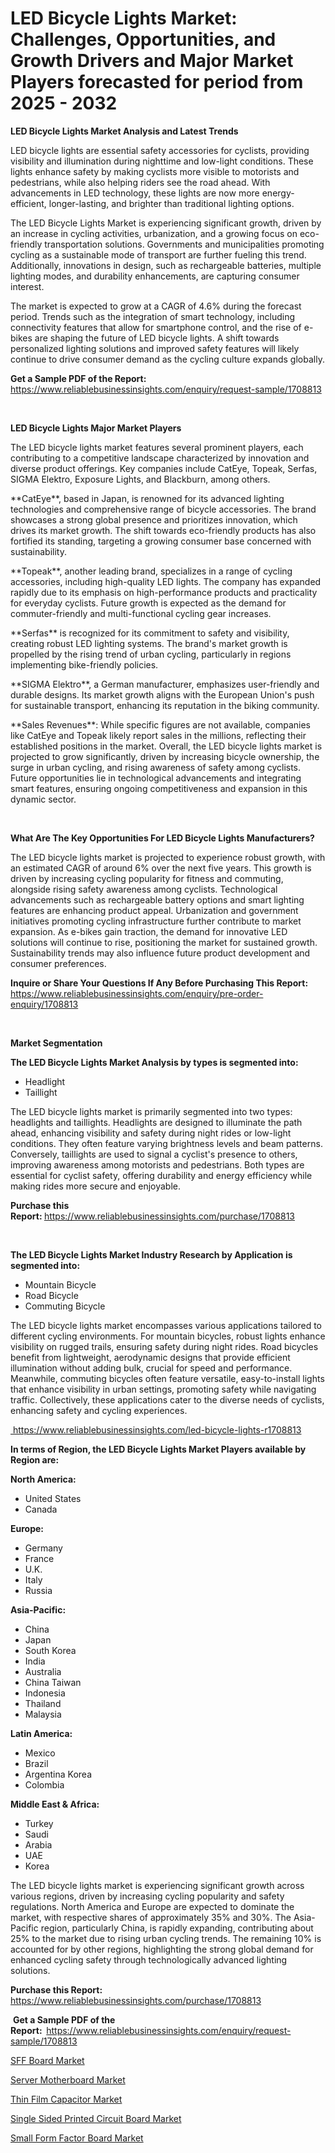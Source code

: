 <p><h1>LED Bicycle Lights Market: Challenges, Opportunities, and Growth Drivers and Major Market Players forecasted for period from 2025 - 2032</h1></p><p><strong>LED Bicycle Lights Market Analysis and Latest Trends</strong></p>
<p><p>LED bicycle lights are essential safety accessories for cyclists, providing visibility and illumination during nighttime and low-light conditions. These lights enhance safety by making cyclists more visible to motorists and pedestrians, while also helping riders see the road ahead. With advancements in LED technology, these lights are now more energy-efficient, longer-lasting, and brighter than traditional lighting options.</p><p>The LED Bicycle Lights Market is experiencing significant growth, driven by an increase in cycling activities, urbanization, and a growing focus on eco-friendly transportation solutions. Governments and municipalities promoting cycling as a sustainable mode of transport are further fueling this trend. Additionally, innovations in design, such as rechargeable batteries, multiple lighting modes, and durability enhancements, are capturing consumer interest.</p><p>The market is expected to grow at a CAGR of 4.6% during the forecast period. Trends such as the integration of smart technology, including connectivity features that allow for smartphone control, and the rise of e-bikes are shaping the future of LED bicycle lights. A shift towards personalized lighting solutions and improved safety features will likely continue to drive consumer demand as the cycling culture expands globally.</p></p>
<p><strong>Get a Sample PDF of the Report:&nbsp;</strong> <a href="https://www.reliablebusinessinsights.com/enquiry/request-sample/1708813?utm_campaign=1121&utm_medium=2&utm_source=Github&utm_content=ia&utm_term=11022025&utm_id=led-bicycle-lights">https://www.reliablebusinessinsights.com/enquiry/request-sample/1708813</a></p>
<p>&nbsp;</p>
<p><strong>LED Bicycle Lights Major Market Players</strong></p>
<p><p>The LED bicycle lights market features several prominent players, each contributing to a competitive landscape characterized by innovation and diverse product offerings. Key companies include CatEye, Topeak, Serfas, SIGMA Elektro, Exposure Lights, and Blackburn, among others.</p><p>**CatEye**, based in Japan, is renowned for its advanced lighting technologies and comprehensive range of bicycle accessories. The brand showcases a strong global presence and prioritizes innovation, which drives its market growth. The shift towards eco-friendly products has also fortified its standing, targeting a growing consumer base concerned with sustainability.</p><p>**Topeak**, another leading brand, specializes in a range of cycling accessories, including high-quality LED lights. The company has expanded rapidly due to its emphasis on high-performance products and practicality for everyday cyclists. Future growth is expected as the demand for commuter-friendly and multi-functional cycling gear increases.</p><p>**Serfas** is recognized for its commitment to safety and visibility, creating robust LED lighting systems. The brand's market growth is propelled by the rising trend of urban cycling, particularly in regions implementing bike-friendly policies. </p><p>**SIGMA Elektro**, a German manufacturer, emphasizes user-friendly and durable designs. Its market growth aligns with the European Union's push for sustainable transport, enhancing its reputation in the biking community.</p><p>**Sales Revenues**: While specific figures are not available, companies like CatEye and Topeak likely report sales in the millions, reflecting their established positions in the market. Overall, the LED bicycle lights market is projected to grow significantly, driven by increasing bicycle ownership, the surge in urban cycling, and rising awareness of safety among cyclists. Future opportunities lie in technological advancements and integrating smart features, ensuring ongoing competitiveness and expansion in this dynamic sector.</p></p>
<p>&nbsp;</p>
<p><strong>What Are The Key Opportunities For LED Bicycle Lights Manufacturers?</strong></p>
<p><p>The LED bicycle lights market is projected to experience robust growth, with an estimated CAGR of around 6% over the next five years. This growth is driven by increasing cycling popularity for fitness and commuting, alongside rising safety awareness among cyclists. Technological advancements such as rechargeable battery options and smart lighting features are enhancing product appeal. Urbanization and government initiatives promoting cycling infrastructure further contribute to market expansion. As e-bikes gain traction, the demand for innovative LED solutions will continue to rise, positioning the market for sustained growth. Sustainability trends may also influence future product development and consumer preferences.</p></p>
<p><strong>Inquire or Share Your Questions If Any Before Purchasing This Report:</strong> <a href="https://www.reliablebusinessinsights.com/enquiry/pre-order-enquiry/1708813?utm_campaign=1121&utm_medium=2&utm_source=Github&utm_content=ia&utm_term=11022025&utm_id=led-bicycle-lights">https://www.reliablebusinessinsights.com/enquiry/pre-order-enquiry/1708813</a></p>
<p>&nbsp;</p>
<p><strong>Market Segmentation</strong></p>
<p><strong>The LED Bicycle Lights Market Analysis by types is segmented into:</strong></p>
<p><ul><li>Headlight</li><li>Taillight</li></ul></p>
<p><p>The LED bicycle lights market is primarily segmented into two types: headlights and taillights. Headlights are designed to illuminate the path ahead, enhancing visibility and safety during night rides or low-light conditions. They often feature varying brightness levels and beam patterns. Conversely, taillights are used to signal a cyclist's presence to others, improving awareness among motorists and pedestrians. Both types are essential for cyclist safety, offering durability and energy efficiency while making rides more secure and enjoyable.</p></p>
<p><strong>Purchase this Report:&nbsp;</strong><a href="https://www.reliablebusinessinsights.com/purchase/1708813?utm_campaign=1121&utm_medium=2&utm_source=Github&utm_content=ia&utm_term=11022025&utm_id=led-bicycle-lights">https://www.reliablebusinessinsights.com/purchase/1708813</a></p>
<p>&nbsp;</p>
<p><strong>The LED Bicycle Lights Market Industry Research by Application is segmented into:</strong></p>
<p><ul><li>Mountain Bicycle</li><li>Road Bicycle</li><li>Commuting Bicycle</li></ul></p>
<p><p>The LED bicycle lights market encompasses various applications tailored to different cycling environments. For mountain bicycles, robust lights enhance visibility on rugged trails, ensuring safety during night rides. Road bicycles benefit from lightweight, aerodynamic designs that provide efficient illumination without adding bulk, crucial for speed and performance. Meanwhile, commuting bicycles often feature versatile, easy-to-install lights that enhance visibility in urban settings, promoting safety while navigating traffic. Collectively, these applications cater to the diverse needs of cyclists, enhancing safety and cycling experiences.</p></p>
<p><a href="https://www.reliablebusinessinsights.com/led-bicycle-lights-r1708813?utm_campaign=1121&utm_medium=2&utm_source=Github&utm_content=ia&utm_term=11022025&utm_id=led-bicycle-lights">&nbsp;https://www.reliablebusinessinsights.com/led-bicycle-lights-r1708813</a></p>
<p><strong>In terms of Region, the LED Bicycle Lights Market Players available by Region are:</strong></p>
<p>
    <p> <strong> North America: </strong>
        <ul>
            <li>United States</li>
            <li>Canada</li>
        </ul>
        </p> 
    <p> <strong> Europe: </strong>
        <ul>
            <li>Germany</li>
            <li>France</li>
            <li>U.K.</li>
            <li>Italy</li>
            <li>Russia</li>
        </ul>
        </p> 
    <p> <strong> Asia-Pacific: </strong>
        <ul>
            <li>China</li>
            <li>Japan</li>
            <li>South Korea</li>
            <li>India</li>
            <li>Australia</li>
            <li>China Taiwan</li>
            <li>Indonesia</li>
            <li>Thailand</li>
            <li>Malaysia</li>
        </ul>
        </p> 
    <p> <strong> Latin America: </strong>
        <ul>
            <li>Mexico</li>
            <li>Brazil</li>
            <li>Argentina Korea</li>
            <li>Colombia</li>
        </ul>
        </p> 
    <p> <strong> Middle East & Africa: </strong>
        <ul>
            <li>Turkey</li>
            <li>Saudi</li>
            <li>Arabia</li>
            <li>UAE</li>
            <li>Korea</li>
        </ul>
    </p>
    </p>
<p><p>The LED bicycle lights market is experiencing significant growth across various regions, driven by increasing cycling popularity and safety regulations. North America and Europe are expected to dominate the market, with respective shares of approximately 35% and 30%. The Asia-Pacific region, particularly China, is rapidly expanding, contributing about 25% to the market due to rising urban cycling trends. The remaining 10% is accounted for by other regions, highlighting the strong global demand for enhanced cycling safety through technologically advanced lighting solutions.</p></p>
<p><strong>Purchase this Report: </strong><a href="https://www.reliablebusinessinsights.com/purchase/1708813?utm_campaign=1121&utm_medium=2&utm_source=Github&utm_content=ia&utm_term=11022025&utm_id=led-bicycle-lights">https://www.reliablebusinessinsights.com/purchase/1708813</a></p>
<p>&nbsp;<strong>Get a Sample PDF of the Report:&nbsp;&nbsp;</strong><a href="https://www.reliablebusinessinsights.com/enquiry/request-sample/1708813?utm_campaign=1121&utm_medium=2&utm_source=Github&utm_content=ia&utm_term=11022025&utm_id=led-bicycle-lights">https://www.reliablebusinessinsights.com/enquiry/request-sample/1708813</a></p>
<p><strong></strong></p>
<p><p><a href="https://github.com/aoiniyaloz/Market-Research-Report-List-1/blob/main/sff-board-market.md?utm_campaign=1121&utm_medium=2&utm_source=Github&utm_content=ia&utm_term=11022025&utm_id=led-bicycle-lights">SFF Board Market</a></p><p><a href="https://github.com/lobatjoeit/Market-Research-Report-List-1/blob/main/server-motherboard-market.md?utm_campaign=1121&utm_medium=2&utm_source=Github&utm_content=ia&utm_term=11022025&utm_id=led-bicycle-lights">Server Motherboard Market</a></p><p><a href="https://github.com/turzaikycia9/Market-Research-Report-List-1/blob/main/thin-film-capacitor-market.md?utm_campaign=1121&utm_medium=2&utm_source=Github&utm_content=ia&utm_term=11022025&utm_id=led-bicycle-lights">Thin Film Capacitor Market</a></p><p><a href="https://github.com/gunbybeahmg1/Market-Research-Report-List-1/blob/main/single-sided-printed-circuit-board-market.md?utm_campaign=1121&utm_medium=2&utm_source=Github&utm_content=ia&utm_term=11022025&utm_id=led-bicycle-lights">Single Sided Printed Circuit Board Market</a></p><p><a href="https://github.com/cheremisaev/Market-Research-Report-List-1/blob/main/small-form-factor-board-market.md?utm_campaign=1121&utm_medium=2&utm_source=Github&utm_content=ia&utm_term=11022025&utm_id=led-bicycle-lights">Small Form Factor Board Market</a></p></p>
